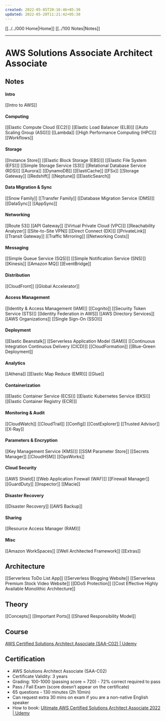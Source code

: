 ```yaml
---
created: 2022-05-05T20:16:46+05:30
updated: 2022-05-20T11:21:42+05:30
---
```


[[../../000 Home|Home]]
[[../100 Notes|Notes]]

---
# AWS Solutions Associate Architect Associate

## Notes

#### Intro
[[Intro to AWS]]

#### Computing
[[Elastic Compute Cloud (EC2)]]
[[Elastic Load Balancer (ELB)]]
[[Auto Scaling Group (ASG)]]
[[Lambda]]
[[High Performance Computing (HPC)]]
[[Workflows]]

#### Storage
[[Instance Store]]
[[Elastic Block Storage (EBS)]]
[[Elastic File System (EFS)]]
[[Simple Storage Service (S3)]]
[[Relational Database Service (RDS)]]
[[Aurora]]
[[DynamoDB]]
[[ElastiCache]]
[[FSx]]
[[Storage Gateway]]
[[Redshift]]
[[Neptune]]
[[ElasticSearch]]

#### Data Migration & Sync
[[Snow Family]]
[[Transfer Family]]
[[Database Migration Service (DMS)]]
[[DataSync]]
[[AppSync]]

#### Networking
[[Route 53]]
[[API Gateway]]
[[Virtual Private Cloud (VPC)]]
[[Reachability Analyzer]]
[[Site-to-Site VPN]]
[[Direct Connect (DX)]]
[[PrivateLink]]
[[Transit Gateway]]
[[Traffic Mirroring]]
[[Networking Costs]]

#### Messaging
[[Simple Queue Service (SQS)]]
[[Simple Notification Service (SNS)]]
[[Kinesis]]
[[Amazon MQ]]
[[EventBridge]]

#### Distribution
[[CloudFront]]
[[Global Accelerator]]

#### Access Management
[[Identity & Access Management (IAM)]]
[[Cognito]]
[[Security Token Service (STS)]]
[[Identity Federation in AWS]]
[[AWS Directory Services]]
[[AWS Organizations]]
[[Single Sign-On (SSO)]]

#### Deployment
[[Elastic Beanstalk]]
[[Serverless Application Model (SAM)]]
[[Continuous Integration Continuous Delivery (CICD)]]
[[CloudFormation]]
[[Blue-Green Deployment]]

#### Analytics
[[Athena]]
[[Elastic Map Reduce (EMR)]]
[[Glue]]

#### Containerization
[[Elastic Container Service (ECS)]]
[[Elastic Kubernetes Service (EKS)]]
[[Elastic Container Registry (ECR)]]

#### Monitoring & Audit
[[CloudWatch]]
[[CloudTrail]]
[[Config]]
[[CostExplorer]]
[[Trusted Advisor]]
[[X-Ray]]

#### Parameters & Encryption
[[Key Management Service (KMS)]]
[[SSM Parameter Store]]
[[Secrets Manager]]
[[CloudHSM]]
[[OpsWorks]]

#### Cloud Security
[[AWS Shield]]
[[Web Application Firewall (WAF)]]
[[Firewall Manager]]
[[GuardDuty]]
[[Inspector]]
[[Macie]]

#### Disaster Recovery
[[Disaster Recovery]]
[[AWS Backup]]

#### Sharing
[[Resource Access Manager (RAM)]]

#### Misc
[[Amazon WorkSpaces]]
[[Well Architected Framework]]
[[Extras]]

## Architecture
[[Serverless ToDo List App]]
[[Serverless Blogging Website]]
[[Serverless Premium Stock Video Website]]
[[DDoS Protection]]
[[Cost Effective Highly Available Monolithic Architecture]]

## Theory
[[Concepts]]
[[Important Ports]]
[[Shared Responsibility Model]]


## Course
[AWS Certified Solutions Architect Associate (SAA-C02) | Udemy](https://www.udemy.com/course/aws-certified-solutions-architect-associate-saa-c02/)
## Certification
-   AWS Solutions Architect Associate (SAA-C02)
-   Certificate Validity: 3 years
-   Grading: 100-1000 (passing score = 720) - 72% correct required to pass
-   Pass / Fail Exam (score doesn’t appear on the certificate)
-   65 questions - 130 minutes (2h 10min)
-   Can request extra 30 mins on exam if you are a non-native English speaker
-   How to book: [Ultimate AWS Certified Solutions Architect Associate 2022 | Udemy](https://www.udemy.com/course/aws-certified-solutions-architect-associate-saa-c02/learn/lecture/13531270#announcements)